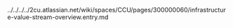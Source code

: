 ../../../../2cu.atlassian.net/wiki/spaces/CCU/pages/300000060/infrastructure-value-stream-overview.entry.md